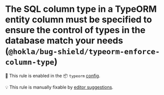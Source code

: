 # The SQL column type in a TypeORM entity column must be specified to ensure the control of types in the database match your needs (`@hokla/bug-shield/typeorm-enforce-column-type`)

💼 This rule is enabled in the 📦 `typeorm` [config](https://github.com/hokla-org/eslint-plugin-bug-shield).

💡 This rule is manually fixable by [editor suggestions](https://eslint.org/docs/developer-guide/working-with-rules#providing-suggestions).

<!-- end auto-generated rule header -->
